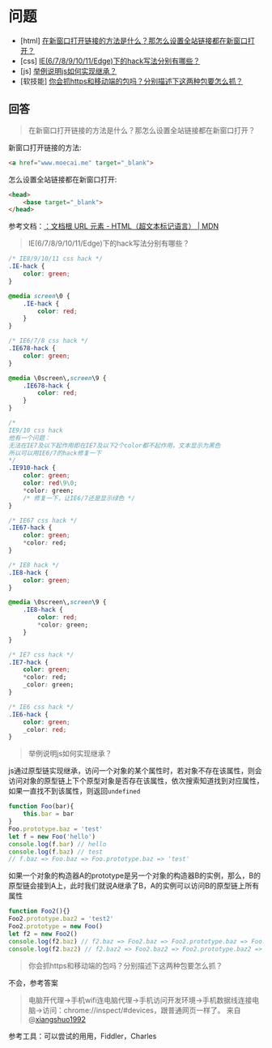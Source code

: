 # 问题

- [html] [在新窗口打开链接的方法是什么？那怎么设置全站链接都在新窗口打开？](https://github.com/haizlin/fe-interview/issues/584)
- [css] [IE(6/7/8/9/10/11/Edge)下的hack写法分别有哪些？](https://github.com/haizlin/fe-interview/issues/585)
- [js] [举例说明js如何实现继承？](https://github.com/haizlin/fe-interview/issues/586)
- [软技能] [你会抓https和移动端的包吗？分别描述下这两种包要怎么抓？](https://github.com/haizlin/fe-interview/issues/587)

## 回答

> 在新窗口打开链接的方法是什么？那怎么设置全站链接都在新窗口打开？

新窗口打开链接的方法:

```html
<a href="www.moecai.me" target="_blank">
```

怎么设置全站链接都在新窗口打开:

```html
<head>
    <base target="_blank">
</head>
```

参考文档：[：文档根 URL 元素 - HTML（超文本标记语言） | MDN](https://developer.mozilla.org/zh-CN/docs/Web/HTML/Element/base)

> IE(6/7/8/9/10/11/Edge)下的hack写法分别有哪些？

```css
/* IE8/9/10/11 css hack */
.IE-hack {
    color: green;
}

@media screen\0 {
    .IE-hack {
        color: red;
    }
}

/* IE6/7/8 css hack */
.IE678-hack {
    color: green;
}

@media \0screen\,screen\9 {
    .IE678-hack {
        color: red;
    }
}

/*
IE9/10 css hack
他有一个问题：
无法在IE7及以下起作用即在IE7及以下2个color都不起作用，文本显示为黑色
所以可以用IE6/7的hack修复一下
*/
.IE910-hack {
    color: green;
    color: red\9\0;
    *color: green;
    /* 修复一下，让IE6/7还是显示绿色 */
}

/* IE67 css hack */
.IE67-hack {
    color: green;
    *color: red;
}

/* IE8 hack */
.IE8-hack {
    color: green;
}

@media \0screen\,screen\9 {
    .IE8-hack {
        color: red;
        *color: green;
    }
}

/* IE7 css hack */
.IE7-hack {
    color: green;
    *color: red;
    _color: green;
}

/* IE6 css hack */
.IE6-hack {
    color: green;
    _color: red;
}
```

> 举例说明js如何实现继承？

js通过原型链实现继承，访问一个对象的某个属性时，若对象不存在该属性，则会访问对象的原型链上下个原型对象是否存在该属性，依次搜索知道找到对应属性，如果一直找不到该属性，则返回`undefined`

```javascript
function Foo(bar){
    this.bar = bar
}
Foo.prototype.baz = 'test'
let f = new Foo('hello')
console.log(f.bar) // hello
console.log(f.baz) // test
// f.baz => Foo.baz => Foo.prototype.baz => 'test'
```

如果一个对象的构造器A的prototype是另一个对象的构造器B的实例，那么，B的原型链会接到A上，此时我们就说A继承了B，A的实例可以访问B的原型链上所有属性

```javascript
function Foo2(){}
Foo2.prototype.baz2 = 'test2'
Foo2.prototype = new Foo()
let f2 = new Foo2()
console.log(f2.baz) // f2.baz => Foo2.baz => Foo2.prototype.baz => Foo.baz => Foo.prototype.baz => 'test'
console.log(f2.baz2) // f2.baz2 => Foo2.baz2 => Foo2.prototype.baz2 => 'test2'
```

> 你会抓https和移动端的包吗？分别描述下这两种包要怎么抓？

不会，参考答案
> 电脑开代理->手机wifi连电脑代理->手机访问开发环境->手机数据线连接电脑->访问：chrome://inspect/#devices，跟普通网页一样了。
> 来自@[xiangshuo1992](https://github.com/xiangshuo1992)

参考工具：可以尝试的用用，Fiddler，Charles
